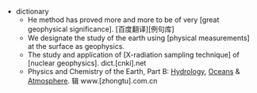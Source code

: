 - dictionary
    - He method has proved more and more to be of very [great geophysical significance]. [百度翻译][例句库]
    - We designate the study of the earth using [physical measurements] at the surface as geophysics. 
    - The study and application of [X-radiation sampling technique] of [nuclear geophysics]. dict.[cnki].net
    - Physics and Chemistry of the Earth, Part B: [Hydrology]([[hydrology]]), [Oceans]([[ocean]]) & [Atmosphere]([[atmosphere]]). 辑 www.[zhongtu].com.cn
